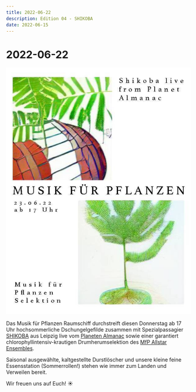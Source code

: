 ```yaml
---
title: 2022-06-22
description: Edition 04 - SHIKOBA
date: 2022-06-15
---
```


# 2022-06-22

![](220622.jpg)

Das Musik für Pflanzen Raumschiff durchstreift diesen Donnerstag ab 17 Uhr hochsommerliche Dschungelgefilde zusammen mit Spezialpassagier [SHIKOBA](https://soundcloud.com/shikobamakesnoize) aus Leipzig live vom [Planeten Almanac](https://soundcloud.com/planetalmanac) sowie einer garantiert chlorophyllintensiv-krautigen Drumherumselektion des [MfP Allstar Ensembles](/about).

Saisonal ausgewählte, kaltgestellte Durstlöscher und unsere kleine feine Essensstation (Sommerrollen!) stehen wie immer zum Landen und Verweilen bereit.

Wir freuen uns auf Euch! ☀️
